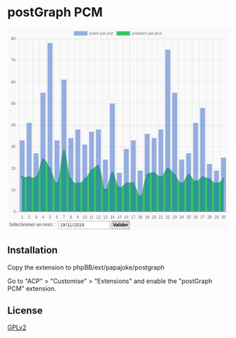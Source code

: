 # postGraph PCM

![alt screen](https://raw.githubusercontent.com/papajoker/postgraph/master/acapture_1014_162636.png)

## Installation

Copy the extension to phpBB/ext/papajoke/postgraph

Go to "ACP" > "Customise" > "Extensions" and enable the "postGraph PCM" extension.

## License

[GPLv2](license.txt)
